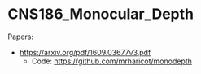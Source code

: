 # CNS186_Monocular_Depth


Papers:
- https://arxiv.org/pdf/1609.03677v3.pdf
  - Code: https://github.com/mrharicot/monodepth
